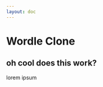 ```yaml
---
layout: doc
---
```


<script setup>
import App from './src/App.vue'
</script>

# Wordle Clone

<App class='mt-16'/>

## oh cool does this work?

lorem ipsum
